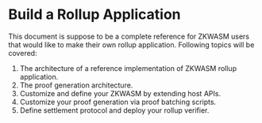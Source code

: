 # Build a Rollup Application

This document is suppose to be a complete reference for ZKWASM users that would like to make their own rollup application. Following topics will be covered:

1. The architecture of a reference implementation of ZKWASM rollup application.
2. The proof generation architecture.
3. Customize and define your ZKWASM by extending host APIs.
4. Customize your proof generation via proof batching scripts.
3. Define settlement protocol and deploy your rollup verifier.
